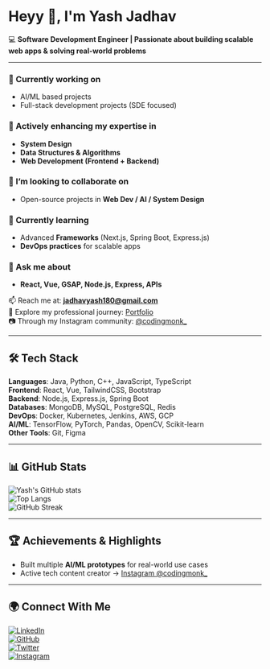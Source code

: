 # Heyy 👋, I'm Yash Jadhav  

💻 **Software Development Engineer | Passionate about building scalable web apps & solving real-world problems**  

---

### 🔭 Currently working on  
- AI/ML based projects  
- Full-stack development projects (SDE focused)  

### 🌱 Actively enhancing my expertise in  
- **System Design**  
- **Data Structures & Algorithms**  
- **Web Development (Frontend + Backend)**  

### 🤝 I’m looking to collaborate on  
- Open-source projects in **Web Dev / AI / System Design**  

### 🌱 Currently learning  
- Advanced **Frameworks** (Next.js, Spring Boot, Express.js)  
- **DevOps practices** for scalable apps  

### 💬 Ask me about  
- **React, Vue, GSAP, Node.js, Express, APIs**  

📫 Reach me at: **jadhavyash180@gmail.com**  
📄 Explore my professional journey: [Portfolio](https://singular-granita-47e77a.netlify.app/)  
📷 Through my Instagram community: [@codingmonk_](https://www.instagram.com/codingmonk_)  

---

## 🛠️ Tech Stack  

**Languages**: Java, Python, C++, JavaScript, TypeScript  
**Frontend**: React, Vue, TailwindCSS, Bootstrap  
**Backend**: Node.js, Express.js, Spring Boot  
**Databases**: MongoDB, MySQL, PostgreSQL, Redis  
**DevOps**: Docker, Kubernetes, Jenkins, AWS, GCP  
**AI/ML**: TensorFlow, PyTorch, Pandas, OpenCV, Scikit-learn  
**Other Tools**: Git,  Figma  

---

## 📊 GitHub Stats  

![Yash's GitHub stats](https://github-readme-stats.vercel.app/api?username=yashhh-arch&show_icons=true&theme=tokyonight)  
![Top Langs](https://github-readme-stats.vercel.app/api/top-langs/?username=yashhh-arch&layout=compact&theme=tokyonight)  
![GitHub Streak](https://github-readme-streak-stats.herokuapp.com/?user=yashhh-arch&theme=tokyonight)  

---

## 🏆 Achievements & Highlights  

- Built multiple **AI/ML prototypes** for real-world use cases  
- Active tech content creator → [Instagram @codingmonk_](https://www.instagram.com/codingmonk_)  

---

## 🌍 Connect With Me  

[![LinkedIn](https://img.shields.io/badge/LinkedIn-0077B5?style=for-the-badge&logo=linkedin&logoColor=white)](https://www.linkedin.com/in/yash-jadhav-965a81329/)  
[![GitHub](https://img.shields.io/badge/GitHub-100000?style=for-the-badge&logo=github&logoColor=white)](https://github.com/yashhh-arch)  
[![Twitter](https://img.shields.io/badge/Twitter-1DA1F2?style=for-the-badge&logo=twitter&logoColor=white)](https://x.com/jadhavyash78090)  
[![Instagram](https://img.shields.io/badge/Instagram-E4405F?style=for-the-badge&logo=instagram&logoColor=white)](https://www.instagram.com/codingmonk_/)
